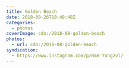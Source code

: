 ```yaml
---
title: Golden Beach
date: 2018-08-26T18:48:48Z
categories:
  - photos
coverImage: cdn:/2018-08-golden-beach
photos:
  - url: cdn:/2018-08-golden-beach
syndication:
  - https://www.instagram.com/p/Bm8-Yung2vl/
---
```

